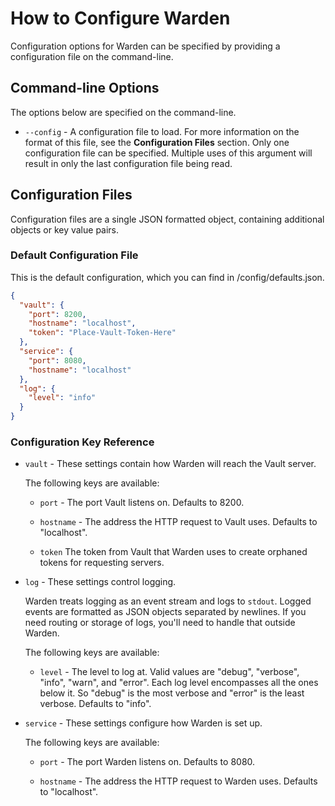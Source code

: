 # How to Configure Warden #

Configuration options for Warden can be specified by providing a configuration
file on the command-line.

## Command-line Options ##

The options below are specified on the command-line.

* `--config` - A configuration file to load. For more information on the format
  of this file, see the **Configuration Files** section. Only one configuration
  file can be specified. Multiple uses of this argument will result in only the
  last configuration file being read.

## Configuration Files ##

Configuration files are a single JSON formatted object, containing additional
objects or key value pairs.

### Default Configuration File ###

This is the default configuration, which you can find in /config/defaults.json.

~~~json
{
  "vault": {
    "port": 8200,
    "hostname": "localhost",
    "token": "Place-Vault-Token-Here"
  },
  "service": {
    "port": 8080,
    "hostname": "localhost"
  },
  "log": {
    "level": "info"
  }
}
~~~

### Configuration Key Reference ###

* `vault` - These settings contain how Warden will reach the Vault server.

  The following keys are available:

  * `port` - The port Vault listens on. Defaults to 8200.

  * `hostname` - The address the HTTP request to Vault uses. Defaults to "localhost".

  * `token` The token from Vault that Warden uses to create orphaned tokens for requesting servers.

* `log` - These settings control logging.

  Warden treats logging as an event stream and logs to `stdout`. Logged events
  are formatted as JSON objects separated by newlines. If you need routing or
  storage of logs, you'll need to handle that outside Warden.

  The following keys are available:

  * `level` - The level to log at. Valid values are "debug", "verbose", "info",
    "warn", and "error". Each log level encompasses all the ones below it. So
    "debug" is the most verbose and "error" is the least verbose. Defaults to
    "info".

* `service` - These settings configure how Warden is set up.

  The following keys are available:

  * `port` - The port Warden listens on. Defaults to 8080.

  * `hostname` - The address the HTTP request to Warden uses. Defaults to "localhost".
